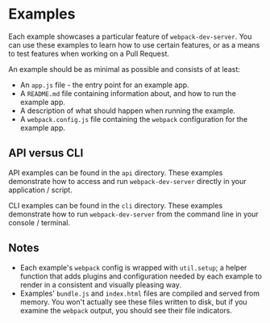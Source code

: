 # Examples

Each example showcases a particular feature of `webpack-dev-server`. You can use
these examples to learn how to use certain features, or as a means to test features
when working on a Pull Request.

An example should be as minimal as possible and consists of at least:

- An `app.js` file - the entry point for an example app.
- A `README.md` file containing information about, and how to run the example app.
- A description of what should happen when running the example.
- A `webpack.config.js` file containing the `webpack` configuration for the example app.

## API versus CLI

API examples can be found in the `api` directory. These examples demonstrate how
to access and run `webpack-dev-server` directly in your application / script.

CLI examples can be found in the `cli` directory. These examples demonstrate how
to run `webpack-dev-server` from the command line in your console / terminal.

## Notes

- Each example's `webpack` config is wrapped with `util.setup`; a helper function
that adds plugins and configuration needed by each example to render in a consistent
and visually pleasing way.
- Examples' `bundle.js` and `index.html` files are compiled and served from memory.
You won't actually see these files written to disk, but if you examine the `webpack`
output, you should see their file indicators.
